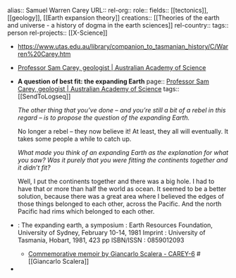 alias:: Samuel Warren Carey
URL::
rel-org::
role::
fields:: [[tectonics]], [[geology]], [[Earth expansion theory]]
creations:: [[Theories of the earth and universe - a history of dogma in the earth sciences]]
rel-country::
tags:: person
rel-projects:: [[X-Science]]


- https://www.utas.edu.au/library/companion_to_tasmanian_history/C/Warren%20Carey.htm
- [Professor Sam Carey, geologist | Australian Academy of Science](https://www.science.org.au/learning/general-audience/history/interviews-australian-scientists/professor-sam-carey-geologist)
- **A question of best fit: the expanding Earth**
  page:: [Professor Sam Carey, geologist | Australian Academy of Science](https://www.science.org.au/learning/general-audience/history/interviews-australian-scientists/professor-sam-carey-geologist#8)
  tags:: [[SendToLogseq]]

  *The other thing that you’ve done – and you’re still a bit of a rebel in this regard – is to propose the question of the expanding Earth.*

  No longer a rebel – they now believe it! At least, they all will eventually. It takes some people a while to catch up.

  *What made you think of an expanding Earth as the explanation for what you saw? Was it purely that you were fitting the continents together and it didn’t fit?*

  Well, I put the continents together and there was a big hole. I had to have that or more than half the world as ocean. It seemed to be a better solution, because there was a great area where I believed the edges of those things belonged to each other, across the Pacific. And the north Pacific had rims which belonged to each other.
- : The expanding earth, a symposium : Earth Resources Foundation, University of Sydney, February 10-14, 1981
  Imprint
  : University of Tasmania, Hobart, 1981, 423 pp
  ISBN/ISSN
  : 0859012093
  - [Commemorative memoir by Giancarlo Scalera - CAREY-6](https://www.earth-prints.org/server/api/core/bitstreams/c813128f-f036-46fe-9099-7f695577080a/content) #[[Giancarlo Scalera]]
-
